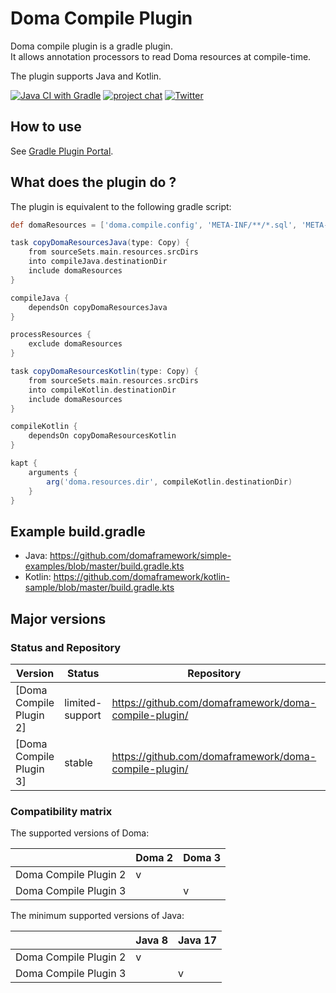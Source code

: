 Doma Compile Plugin
===================

Doma compile plugin is a gradle plugin.  
It allows annotation processors to read Doma resources at compile-time.

The plugin supports Java and Kotlin.

[![Java CI with Gradle](https://github.com/domaframework/doma-compile-plugin/workflows/Java%20CI%20with%20Gradle/badge.svg)](https://github.com/domaframework/doma-compile-plugin/actions?query=workflow%3A%22Java+CI+with+Gradle%22)
[![project chat](https://img.shields.io/badge/zulip-join_chat-green.svg)](https://domaframework.zulipchat.com)
[![Twitter](https://img.shields.io/badge/twitter-@domaframework-blue.svg?style=flat)](https://twitter.com/domaframework)

How to use
----------

See [Gradle Plugin Portal](https://plugins.gradle.org/plugin/org.domaframework.doma.compile).

What does the plugin do ?
-------------------------

The plugin is equivalent to the following gradle script:

```groovy
def domaResources = ['doma.compile.config', 'META-INF/**/*.sql', 'META-INF/**/*.script']

task copyDomaResourcesJava(type: Copy) {
    from sourceSets.main.resources.srcDirs
    into compileJava.destinationDir
    include domaResources
}

compileJava {
    dependsOn copyDomaResourcesJava
}

processResources {
    exclude domaResources
}

task copyDomaResourcesKotlin(type: Copy) {
    from sourceSets.main.resources.srcDirs
    into compileKotlin.destinationDir
    include domaResources
}

compileKotlin {
    dependsOn copyDomaResourcesKotlin
}

kapt {
    arguments {
        arg('doma.resources.dir', compileKotlin.destinationDir)
    }
}
```

Example build.gradle
--------------------

- Java: https://github.com/domaframework/simple-examples/blob/master/build.gradle.kts
- Kotlin: https://github.com/domaframework/kotlin-sample/blob/master/build.gradle.kts

Major versions
---------------------

### Status and Repository

| Version                 | Status          | Repository                                            | Branch |
|-------------------------|-----------------|-------------------------------------------------------|--------|
| [Doma Compile Plugin 2] | limited-support | https://github.com/domaframework/doma-compile-plugin/ | 2.x    |
| [Doma Compile Plugin 3] | stable          | https://github.com/domaframework/doma-compile-plugin/ | master |

### Compatibility matrix

The supported versions of Doma:

|                       | Doma 2 | Doma 3 |
|-----------------------|--------|--------|
| Doma Compile Plugin 2 | v      |        |
| Doma Compile Plugin 3 |        | v      |

The minimum supported versions of Java:

|                       | Java 8 | Java 17 |
|-----------------------|--------|---------|
| Doma Compile Plugin 2 | v      |         |
| Doma Compile Plugin 3 |        | v       |
